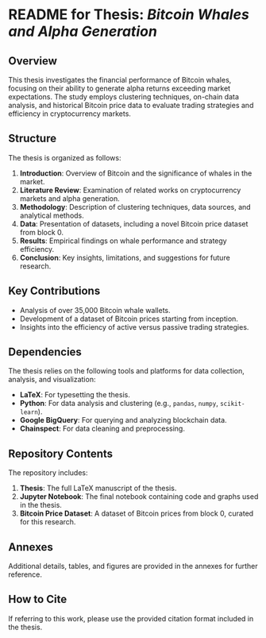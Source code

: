 # README for Thesis: *Bitcoin Whales and Alpha Generation*

## Overview  
This thesis investigates the financial performance of Bitcoin whales, focusing on their ability to generate alpha returns exceeding market expectations. The study employs clustering techniques, on-chain data analysis, and historical Bitcoin price data to evaluate trading strategies and efficiency in cryptocurrency markets.

## Structure  
The thesis is organized as follows:  
1. **Introduction**: Overview of Bitcoin and the significance of whales in the market.  
2. **Literature Review**: Examination of related works on cryptocurrency markets and alpha generation.  
3. **Methodology**: Description of clustering techniques, data sources, and analytical methods.  
4. **Data**: Presentation of datasets, including a novel Bitcoin price dataset from block 0.  
5. **Results**: Empirical findings on whale performance and strategy efficiency.  
6. **Conclusion**: Key insights, limitations, and suggestions for future research.

## Key Contributions  
- Analysis of over 35,000 Bitcoin whale wallets.  
- Development of a dataset of Bitcoin prices starting from inception.  
- Insights into the efficiency of active versus passive trading strategies.

## Dependencies  
The thesis relies on the following tools and platforms for data collection, analysis, and visualization:  
- **LaTeX**: For typesetting the thesis.  
- **Python**: For data analysis and clustering (e.g., `pandas`, `numpy`, `scikit-learn`).  
- **Google BigQuery**: For querying and analyzing blockchain data.  
- **Chainspect**: For data cleaning and preprocessing.  

## Repository Contents  
The repository includes:  
1. **Thesis**: The full LaTeX manuscript of the thesis.  
2. **Jupyter Notebook**: The final notebook containing code and graphs used in the thesis.  
3. **Bitcoin Price Dataset**: A dataset of Bitcoin prices from block 0, curated for this research.

## Annexes  
Additional details, tables, and figures are provided in the annexes for further reference.

## How to Cite  
If referring to this work, please use the provided citation format included in the thesis.
